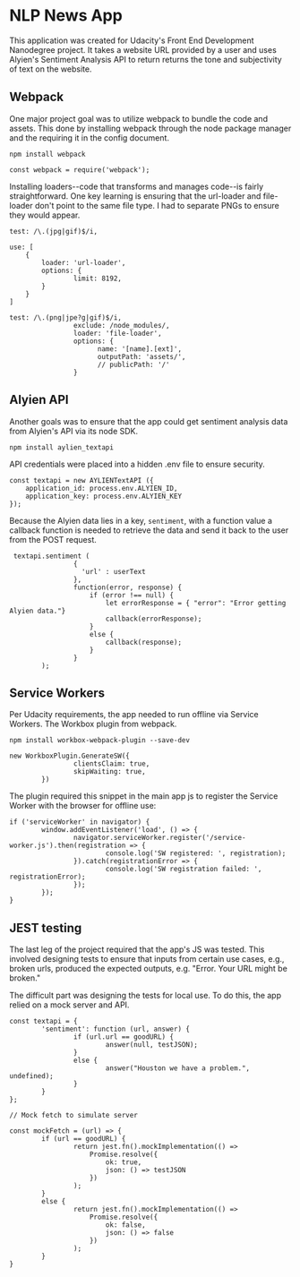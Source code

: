 # NLP News App

This application was created for Udacity's Front End Development Nanodegree project. It takes a website URL provided by a user and uses Alyien's Sentiment Analysis API to return returns the tone and subjectivity of text on the website.

## Webpack

One major project goal was to utilize webpack to bundle the code and assets. This done by installing webpack through the node package manager and the requiring it in the config document.

```
npm install webpack

const webpack = require('webpack');

```

Installing loaders--code that transforms and manages code--is fairly straightforward. One key learning is ensuring that the url-loader and file-loader don't point to the same file type. I had to separate PNGs to ensure they would appear.

```
test: /\.(jpg|gif)$/i,

use: [
    {
        loader: 'url-loader',
        options: {
                limit: 8192,
        }
    }
]

```

```
test: /\.(png|jpe?g|gif)$/i,
                exclude: /node_modules/,
                loader: 'file-loader',
                options: {
                      name: '[name].[ext]',
                      outputPath: 'assets/',
                      // publicPath: '/'
                }
```

## Alyien API

Another goals was to ensure that the app could get sentiment analysis data from Alyien's API via its node SDK.

`npm install aylien_textapi`

API credentials were placed into a hidden .env file to ensure security.

```
const textapi = new AYLIENTextAPI ({
    application_id: process.env.ALYIEN_ID,
    application_key: process.env.ALYIEN_KEY
});
```

Because the Alyien data lies in a key, `sentiment`, with a function value a callback function is needed to retrieve the data and send it back to the user from the POST request.

```
 textapi.sentiment (
                {
                  'url' : userText
                }, 
                function(error, response) {
                    if (error !== null) {
                        let errorResponse = { "error": "Error getting Alyien data."}
                        callback(errorResponse);
                    }
                    else {
                        callback(response);
                    }
                }
        );
```


## Service Workers

Per Udacity requirements, the app needed to run offline via Service Workers. The Workbox plugin from webpack.

```
npm install workbox-webpack-plugin --save-dev

new WorkboxPlugin.GenerateSW({
                clientsClaim: true,
                skipWaiting: true,
        })
```

The plugin required this snippet in the main app js to register the Service Worker with the browser for offline use:

```
if ('serviceWorker' in navigator) {		
		window.addEventListener('load', () => {	
				navigator.serviceWorker.register('/service-worker.js').then(registration => {	
						console.log('SW registered: ', registration);		
				}).catch(registrationError => {	
						console.log('SW registration failed: ', registrationError);	
				});
		});
}
```


## JEST testing

The last leg of the project required that the app's JS was tested. This involved designing tests to ensure that inputs from certain use cases, e.g., broken urls, produced the expected outputs, e.g. "Error. Your URL might be broken."

The difficult part was designing the tests for local use. To do this, the app relied on a mock server and API.


```
const textapi = {
		'sentiment': function (url, answer) {
				if (url.url == goodURL) {
						answer(null, testJSON);
				}
				else {
						answer("Houston we have a problem.", undefined);						
				}			
		}
};
```

```
// Mock fetch to simulate server

const mockFetch = (url) => {
		if (url == goodURL) {
				return jest.fn().mockImplementation(() =>			    
			    	Promise.resolve({
			      		ok: true,
			      		json: () => testJSON
			    	})
			  	);
		}
		else {
				return jest.fn().mockImplementation(() =>  
			    	Promise.resolve({
			      		ok: false,
			      		json: () => false
			    	})
			  	);
		}
}
```